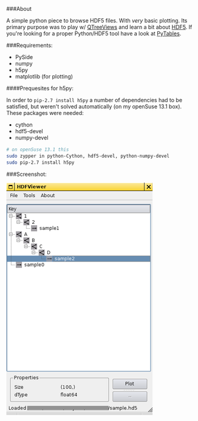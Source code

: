 ###About

A simple python piece to browse HDF5 files. With _very_ basic plotting. Its primary purpose was to play w/ [QTreeViews](https://srinikom.github.io/pyside-docs/PySide/QtGui/QTreeView.html) and learn a bit about [HDF5](https://hdfgroup.org/HDF5/). If you're looking for a proper Python/HDF5 tool have a look at [PyTables](http://www.pytables.org/).

###Requirements:

  * PySide
  * numpy
  * h5py
  * matplotlib (for plotting)

####Prequesites for h5py:

In order to ```pip-2.7 install h5py``` a number of dependencies had to be satisfied, but weren't solved automatically (on my openSuse 13.1 box). These packages were needed:

  * cython
  * hdf5-devel
  * numpy-devel

```sh
# on openSuse 13.1 this
sudo zypper in python-Cython, hdf5-devel, python-numpy-devel
sudo pip-2.7 install h5py
```

###Screenshot:

!["Run with sample data"](./img/screenshot.png "Run with sample data")